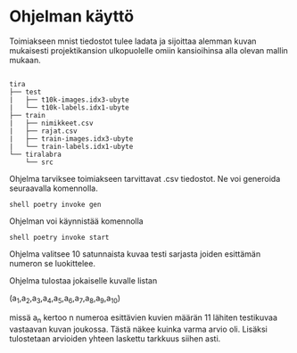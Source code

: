 # Ohjelman käyttö

Toimiakseen mnist tiedostot tulee ladata ja sijoittaa alemman kuvan mukaisesti projektikansion ulkopuolelle omiin kansioihinsa alla olevan mallin mukaan.



```shell

tira
├── test
|   ├── t10k-images.idx3-ubyte
|   └── t10k-labels.idx1-ubyte
├── train
|   ├── nimikkeet.csv
|   ├── rajat.csv
|   ├── train-images.idx3-ubyte
|   └── train-labels.idx1-ubyte
└── tiralabra
    └── src
```

Ohjelma tarviksee toimiakseen tarvittavat .csv tiedostot. Ne voi generoida seuraavalla komennolla.

```shell poetry invoke gen ```

Ohjelman voi käynnistää komennolla 

```shell poetry invoke start ```

Ohjelma valitsee 10 satunnaista kuvaa testi sarjasta joiden esittämän numeron se luokittelee. 

Ohjelma tulostaa jokaiselle kuvalle listan

(a<sub>1</sub>,a<sub>2</sub>,a<sub>3</sub>,a<sub>4</sub>,a<sub>5</sub>,a<sub>6</sub>,a<sub>7</sub>,a<sub>8</sub>,a<sub>9</sub>,a<sub>10</sub>)

missä a<sub>n</sub> kertoo n numeroa esittävien kuvien määrän 11 lähiten testikuvaa vastaavan kuvan joukossa. Tästä näkee kuinka varma arvio oli. 
Lisäksi tulostetaan arvioiden yhteen laskettu tarkkuus siihen asti.
